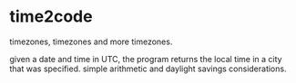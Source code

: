 # time2code
timezones, timezones and more timezones. 

given a date and time in UTC, the program returns the local time in a city that was specified. simple arithmetic and daylight savings considerations.
